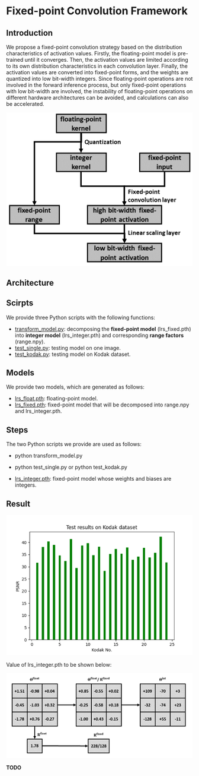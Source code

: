 
# Fixed-point Convolution Framework
## Introduction
We propose a fixed-point convolution strategy based on the distribution characteristics of activation values. Firstly, the floating-point model is pre-trained until it converges. Then, the activation values are limited according to its own distribution characteristics in each convolution layer. Finally, the activation values are converted into fixed-point forms, and the weights are quantized into low bit-width integers. Since floating-point operations are not involved in the forward inference process, but only fixed-point operations with low bit-width are involved, the instability of floating-point operations on different hardware architectures can be avoided, and calculations can also be accelerated.

![avatar](./scripts/framework.png)

## Architecture

## Scirpts

We provide three Python scripts with the following functions:

+ [transform_model.py](./scripts/transform_model.py): decomposing the **fixed-point model** (lrs_fixed.pth) into **integer model** (lrs_integer.pth) and corresponding **range factors** (range.npy).
+ [test_single.py](./scripts/test_single.py): testing model on one image.
+ [test_kodak.py](./scripts/test_kodak.py): testing model on Kodak dataset.

## Models

We provide two models, which are generated as follows:

+ [lrs_float.pth](./models/lrs_float.pth): floating-point model.
+ [lrs_fixed.pth](./models/lrs_fixed.pth): fixed-point model that will be decomposed into range.npy and lrs_integer.pth.


## Steps

The two Python scripts we provide are used as follows:

+ python transform_model.py
+ python test_single.py or python test_kodak.py

+ [lrs_integer.pth](./models/lrs_integer.pth): fixed-point model whose weights and biases are integers.


## Result

![avatar](./scripts/result.png)

Value of lrs_integer.pth to be shown below:

![avatar](./scripts/kernel.png)

**TODO**
